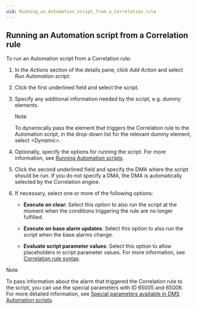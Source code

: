 ```yaml
---
uid: Running_an_Automation_script_from_a_Correlation_rule
---
```


## Running an Automation script from a Correlation rule

To run an Automation script from a Correlation rule:

1. In the *Actions* section of the details pane, click *Add Action* and select *Run Automation script*.

2. Click the first underlined field and select the script.

3. Specify any additional information needed by the script, e.g. dummy elements.

    > [!NOTE]
    > To dynamically pass the element that triggers the Correlation rule to the Automation script, in the drop-down list for the relevant dummy element, select *\<Dynamic>*.

4. Optionally, specify the options for running the script. For more information, see [Running Automation scripts](../automation/Running_Automation_scripts.md).

5. Click the second underlined field and specify the DMA where the script should be run. If you do not specify a DMA, the DMA is automatically selected by the Correlation engine.

6. If necessary, select one or more of the following options:

    - **Execute on clear**: Select this option to also run the script at the moment when the conditions triggering the rule are no longer fulfilled.

    - **Execute on base alarm updates**: Select this option to also run the script when the base alarms change.

    - **Evaluate script parameter values**: Select this option to allow placeholders in script parameter values. For more information, see [Correlation rule syntax](Correlation_rule_syntax.md).

> [!NOTE]
> To pass information about the alarm that triggered the Correlation rule to the script, you can use the special parameters with ID 65005 and 65006. For more detailed information, see [Special parameters available in DMS Automation scripts](../automation/Special_parameters_available_in_DMS_Automation_scripts.md).
>
